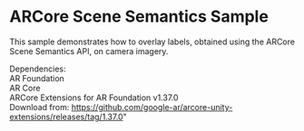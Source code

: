 # ARCore Scene Semantics Sample
This sample demonstrates how to overlay labels, obtained using the ARCore Scene Semantics API, on camera imagery.

Dependencies:<br>
AR Foundation<br>
AR Core<br>
ARCore Extensions for AR Foundation v1.37.0<br>
Download from: https://github.com/google-ar/arcore-unity-extensions/releases/tag/1.37.0"
<br>
